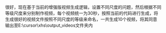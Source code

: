很好，现在基于当前的增强版视频生成逻辑，设置不同尺度的问题，然后根据不同等级尺度来分别制作视频，每个视频统一为30秒，按照当前的代码进行生成，将生成很好的视频文件按照不同尺度的等级来命名，一共生成10个视频，将其同意输出至E:\cursor\xhs\output_videos文件夹内